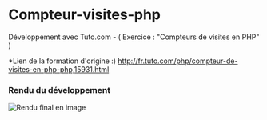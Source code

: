 # Compteur-visites-php
Développement avec Tuto.com - ( Exercice : "Compteurs de visites en PHP" )

*Lien de la formation d'origine :)
<a href="http://fr.tuto.com/php/compteur-de-visites-en-php-php,15931.html">http://fr.tuto.com/php/compteur-de-visites-en-php-php,15931.html</a>

<h3>Rendu du développement</h3>
<img src="http://puu.sh/shMyc/c68c7bd674.png" alt="Rendu final en image" />

